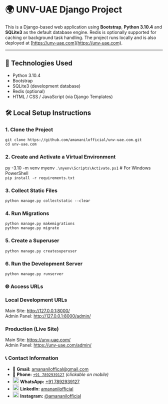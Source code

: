# 🌍 UNV-UAE Django Project

This is a Django-based web application using **Bootstrap**, **Python 3.10.4** and **SQLite3** as the default database engine. Redis is optionally supported for caching or background task handling. The project runs locally and is also deployed at [https://unv-uae.com](https://unv-uae.com).

---

## 🔧 Technologies Used

- Python 3.10.4
- Bootstrap
- SQLite3 (development database)
- Redis (optional)
- HTML / CSS / JavaScript (via Django Templates)

## 🛠️ Local Setup Instructions

### 1. Clone the Project
`git clone https://github.com/amananilofficial/unv-uae.com.git`
<br> `cd unv-uae.com`

### 2. Create and Activate a Virtual Environment
py -3.10 -m venv myenv
`.\myenv\Scripts\Activate.ps1`    # For Windows PowerShell <br>
`pip install -r requirements.txt`

### 3. Collect Static Files
`python manage.py collectstatic --clear`

### 4. Run Migrations
`python manage.py makemigrations` <br>
`python manage.py migrate`

### 5. Create a Superuser
`python manage.py createsuperuser`

### 6. Run the Development Server
`python manage.py runserver`

### 🌐 Access URLs
### Local Development URLs
Main Site: http://127.0.0.1:8000/ <br>
Admin Panel: http://127.0.0.1:8000/admin/

### Production (Live Site)
Main Site: https://unv-uae.com/ <br>
Admin Panel: https://unv-uae.com/admin/

### 📞 Contact Information

- 📧 **Gmail:** [amananiloffical@gmail.com](mailto:amananiloffical@gmail.com)  
- 📱 **Phone:** [`+91 7892939127`](tel:+917892939127) *(clickable on mobile)*
- <img src="https://upload.wikimedia.org/wikipedia/commons/5/5e/WhatsApp_icon.png" width="20"/> **WhatsApp:** [+91 7892939127](https://wa.me/917892939127)  
- <img src="https://cdn.jsdelivr.net/gh/devicons/devicon/icons/linkedin/linkedin-original.svg" width="20"/> **LinkedIn:** [amananilofficial](https://www.linkedin.com/in/amananilofficial)  
- <img src="https://upload.wikimedia.org/wikipedia/commons/a/a5/Instagram_icon.png" width="20"/> **Instagram:** [@amananilofficial](https://instagram.com/amananilofficial)


